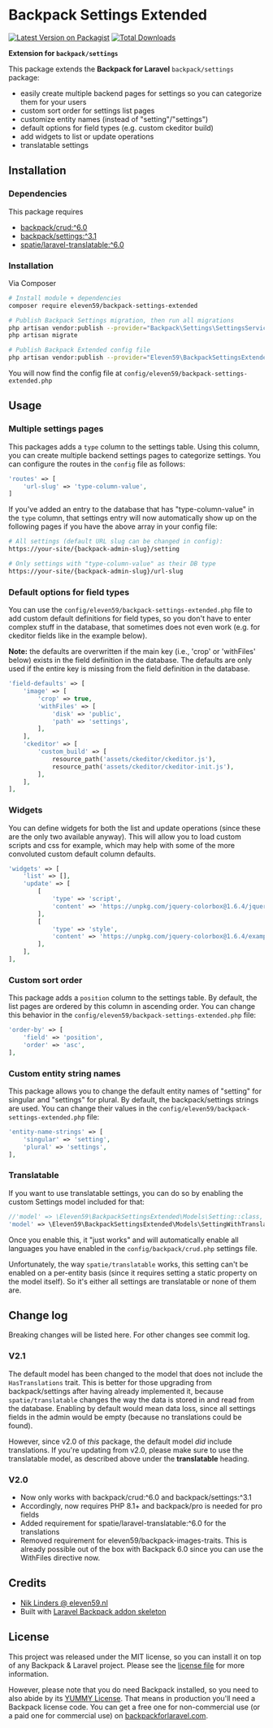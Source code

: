 # Backpack Settings Extended

[![Latest Version on Packagist][ico-version]][link-packagist]
[![Total Downloads][ico-downloads]][link-downloads]

**Extension for `backpack/settings`**

This package extends the **Backpack for Laravel** `backpack/settings` package:
- easily create multiple backend pages for settings so you can categorize them for your users
- custom sort order for settings list pages
- customize entity names (instead of "setting"/"settings")
- default options for field types (e.g. custom ckeditor build)
- add widgets to list or update operations
- translatable settings


## Installation


### Dependencies

This package requires
* [backpack/crud:^6.0][link-backpack]
* [backpack/settings:^3.1][link-backpack-settings]
* [spatie/laravel-translatable:^6.0][link-spatie-laravel-translatable]


### Installation

Via Composer
``` bash
# Install module + dependencies 
composer require eleven59/backpack-settings-extended

# Publish Backpack Settings migration, then run all migrations
php artisan vendor:publish --provider="Backpack\Settings\SettingsServiceProvider" --tags=migrations
php artisan migrate

# Publish Backpack Extended config file
php artisan vendor:publish --provider="Eleven59\BackpackSettingsExtended\AddonServiceProvider"
```

You will now find the config file at `config/eleven59/backpack-settings-extended.php`


## Usage

### Multiple settings pages

This packages adds a `type` column to the settings table. Using this column, you can create multiple backend settings pages to categorize settings. You can configure the routes in the `config` file as follows:

```php
'routes' => [
    'url-slug' => 'type-column-value',
]
```

If you've added an entry to the database that has "type-column-value" in the `type` column, that settings entry will now automatically show up on the following pages if you have the above array in your config file:

``` bash
# All settings (default URL slug can be changed in config):
https://your-site/{backpack-admin-slug}/setting

# Only settings with "type-column-value" as their DB type
https://your-site/{backpack-admin-slug}/url-slug
```

### Default options for field types

You can use the `config/eleven59/backpack-settings-extended.php` file to add custom default definitions for field types, so you don't have to enter complex stuff in the database, that sometimes does not even work (e.g. for ckeditor fields like in the example below).

**Note:** the defaults are overwritten if the main key (i.e., 'crop' or 'withFiles' below) exists in the field definition in the database. The defaults are only used if the entire key is missing from the field definition in the database.


```php
'field-defaults' => [
    'image' => [
        'crop' => true,
        'withFiles' => [
            'disk' => 'public',
            'path' => 'settings',
        ],
    ],
    'ckeditor' => [
        'custom_build' => [
            resource_path('assets/ckeditor/ckeditor.js'),
            resource_path('assets/ckeditor/ckeditor-init.js'),
        ],
    ],
],
```

### Widgets

You can define widgets for both the list and update operations (since these are the only two available anyway). This will allow you to load custom scripts and css for example, which may help with some of the more convoluted custom default column defaults.

```php
'widgets' => [
    'list' => [],
    'update' => [
        [
            'type' => 'script',
            'content' => 'https://unpkg.com/jquery-colorbox@1.6.4/jquery.colorbox-min.js',
        ],
        [
            'type' => 'style',
            'content' => 'https://unpkg.com/jquery-colorbox@1.6.4/example2/colorbox.css',
        ],
    ],
],
```

### Custom sort order

This package adds a `position` column to the settings table. By default, the list pages are ordered by this column in ascending order. You can change this behavior in the `config/eleven59/backpack-settings-extended.php` file:


```php
'order-by' => [
    'field' => 'position',
    'order' => 'asc',
],
```

### Custom entity string names

This package allows you to change the default entity names of "setting" for singular and "settings" for plural. By default, the backpack/settings strings are used. You can change their values in the `config/eleven59/backpack-settings-extended.php` file:

```php
'entity-name-strings' => [
    'singular' => 'setting',
    'plural' => 'settings',
],
```

### Translatable

If you want to use translatable settings, you can do so by enabling the custom Settings model included for that:

```php
//'model' => \Eleven59\BackpackSettingsExtended\Models\Setting::class, // <-- default
'model' => \Eleven59\BackpackSettingsExtended\Models\SettingWithTranslations::class, // <-- switch to this one
```

Once you enable this, it "just works" and will automatically enable all languages you have enabled in the `config/backpack/crud.php` settings file.

Unfortunately, the way `spatie/translatable` works, this setting can't be enabled on a per-entity basis (since it requires setting a static property on the model itself). So it's either all settings are translatable or none of them are.

## Change log

Breaking changes will be listed here. For other changes see commit log.

### V2.1
The default model has been changed to the model that does not include the `HasTranslations` trait. This is better for those upgrading from backpack/settings after having already implemented it, because `spatie/translatable` changes the way the data is stored in and read from the database. Enabling by default would mean data loss, since all settings fields in the admin would be empty (because no translations could be found).

However, since v2.0 of *this* package, the default model *did* include translations. If you're updating from v2.0, please make sure to use the translatable model, as described above under the **translatable** heading.

### V2.0
- Now only works with backpack/crud:^6.0 and backpack/settings:^3.1
- Accordingly, now requires PHP 8.1+ and backpack/pro is needed for pro fields
- Added requirement for spatie/laravel-translatable:^6.0 for the translations
- Removed requirement for eleven59/backpack-images-traits. This is already possible out of the box with Backpack 6.0 since you can use the WithFiles directive now.



## Credits

- [Nik Linders @ eleven59.nl][link-author]
- Built with [Laravel Backpack addon skeleton][link-skeleton]



## License

This project was released under the MIT license, so you can install it on top of any Backpack & Laravel project. Please see the [license file](license.md) for more information.

However, please note that you do need Backpack installed, so you need to also abide by its [YUMMY License](https://github.com/Laravel-Backpack/CRUD/blob/master/LICENSE.md). That means in production you'll need a Backpack license code. You can get a free one for non-commercial use (or a paid one for commercial use) on [backpackforlaravel.com](https://backpackforlaravel.com).

[ico-version]: https://img.shields.io/packagist/v/eleven59/backpack-settings-extended.svg?style=flat-square
[ico-downloads]: https://img.shields.io/packagist/dt/eleven59/backpack-settings-extended.svg?style=flat-square

[link-packagist]: https://packagist.org/packages/eleven59/backpack-settings-extended
[link-downloads]: https://packagist.org/packages/eleven59/backpack-settings-extended
[link-author]: https://github.com/eleven59
[link-skeleton]: https://github.com/Laravel-Backpack/addon-skeleton
[link-backpack]: https://github.com/Laravel-Backpack/CRUD
[link-backpack-settings]: https://curatedphp.com/r/backpacksettings-laravel-backpacksettings/index.html
[link-spatie-laravel-translatable]: https://github.com/spatie/laravel-translatable
